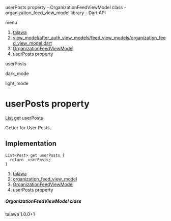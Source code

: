




userPosts property - OrganizationFeedViewModel class - organization\_feed\_view\_model library - Dart API







menu

1. [talawa](../../index.html)
2. [view\_model/after\_auth\_view\_models/feed\_view\_models/organization\_feed\_view\_model.dart](../../file-___home_harshil_Desktop_open-source_palisadoes_talawa_lib_view_model_after_auth_view_models_feed_view_models_organization_feed_view_model/)
3. [OrganizationFeedViewModel](../../file-___home_harshil_Desktop_open-source_palisadoes_talawa_lib_view_model_after_auth_view_models_feed_view_models_organization_feed_view_model/OrganizationFeedViewModel-class.html)
4. userPosts property

userPosts


dark\_mode

light\_mode




# userPosts property


[List](https://api.flutter.dev/flutter/dart-core/List-class.html)
get
userPosts

Getter for User Posts.


## Implementation

```
List<Post> get userPosts {
  return _userPosts;
}
```


 


1. [talawa](../../index.html)
2. [organization\_feed\_view\_model](../../file-___home_harshil_Desktop_open-source_palisadoes_talawa_lib_view_model_after_auth_view_models_feed_view_models_organization_feed_view_model/)
3. [OrganizationFeedViewModel](../../file-___home_harshil_Desktop_open-source_palisadoes_talawa_lib_view_model_after_auth_view_models_feed_view_models_organization_feed_view_model/OrganizationFeedViewModel-class.html)
4. userPosts property

##### OrganizationFeedViewModel class





talawa
1.0.0+1






